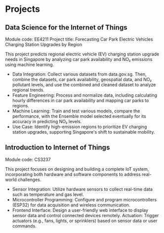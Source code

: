 # Projects

## Data Science for the Internet of Things

Module code: EE4211
Project title: Forecasting Car Park Electric Vehicles Charging Station Upgrades by Region

This project predicts regional electric vehicle (EV) charging station upgrade needs in Singapore by analyzing car park availability and NO₂ emissions using machine learning.

- Data Integration: Collect various datasets from data.gov.sg. Then, combine the datasets, car park availability, geospatial data, and NO₂ pollutant levels, and use the combined and cleaned dataset to analyze regional trends.
- Feature Engineering: Process and normalize data, including calculating hourly differences in car park availability and mapping car parks to regions.
- Machine Learning: Train and test various models, compare the performance, with the Ensemble model selected eventually for its accuracy in predicting NO₂ levels.
- Use Case: Identify high-emission regions to prioritize EV charging station upgrades, supporting Singapore's shift to sustainable mobility.

## Introduction to Internet of Things

Module code: CS3237

This project focuses on designing and building a complete IoT system, incorporating both hardware and software components to address real-world challenges.

- Sensor Integration: Utilize hardware sensors to collect real-time data such as temperature and gas level.
- Microcontroller Programming: Configure and program microcontrollers (ESP32) for data acquisition and wireless communication.
- Frontend Interface: Design a user-friendly web interface to display sensor data and control connected devices remotely.
Actuation: Trigger actuators (e.g., fans, lights, or sprinklers) based on sensor data or user commands.